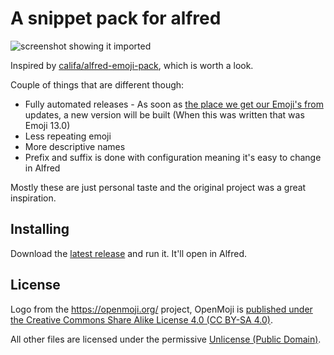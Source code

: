 # A snippet pack for alfred

![screenshot showing it imported](screenshot.png)

Inspired by
[califa/alfred-emoji-pack](https://github.com/califa/alfred-emoji-pack),
which is worth a look.

Couple of things that are different though:

  - Fully automated releases - As soon as [the place we get our Emoji's
    from](https://github.com/github/gemoji) updates, a new version will
    be built (When this was written that was Emoji 13.0)
  - Less repeating emoji
  - More descriptive names
  - Prefix and suffix is done with configuration meaning it's easy to change in Alfred

Mostly these are just personal taste and the original project was a
great inspiration.

## Installing

Download the [latest release](https://github.com/PurpleBooth/alfred-emoji-snippet-pack/releases/latest) and run it. It'll open in Alfred.

## License

Logo from the <https://openmoji.org/> project, OpenMoji is [published
under the Creative Commons Share Alike License 4.0 (CC BY-SA
4.0)](https://github.com/hfg-gmuend/openmoji/blob/master/FAQ.md).

All other files are licensed under the permissive [Unlicense (Public
Domain)](LICENSE.md).
